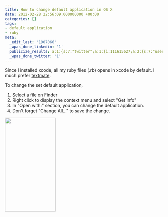 ```yaml
---
title: How to change default application in OS X
date: 2012-02-28 22:56:09.000000000 +00:00
categories: []
tags:
- default application
- ruby
meta:
  _edit_last: '1907066'
  _wpas_done_linkedin: '1'
  publicize_results: a:1:{s:7:"twitter";a:1:{i:111615627;a:2:{s:7:"user_id";s:10:"andrewchaa";s:7:"post_id";s:18:"174628993943871488";}}}
  _wpas_done_twitter: '1'
---
```

<p>Since I installed xcode, all my ruby files (.rb) opens in xcode by default. I much prefer <a href="http://macromates.com/">textmate</a>.</p>
<p>To change the set default application,</p>
<ol>
<li>Select a file on Finder</li>
<li>Right click to display the context menu and select "Get Info"</li>
<li>In "Open with:" section, you can change the default application.</li>
<li>Don't forget "Change All..." to save the change.</li>
</ol>
<p><a href="http://simplelifeuk.files.wordpress.com/2012/02/screen-shot-2012-02-28-at-22-52-35.png"><img class="aligncenter size-medium wp-image-548" title="Get Info dialog" src="{{ site.baseurl }}/assets/screen-shot-2012-02-28-at-22-52-35.png?w=162" alt="" width="162" height="300" /></a></p>
